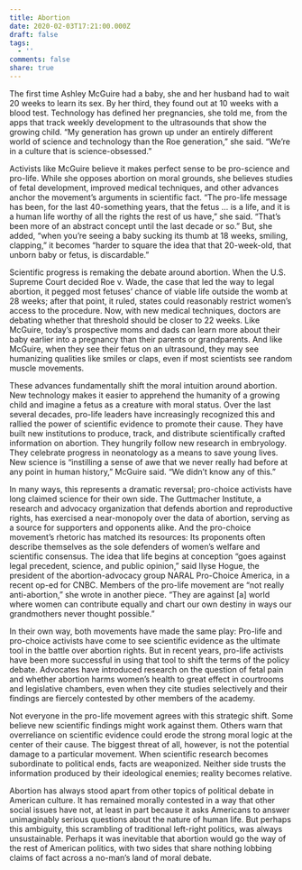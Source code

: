 ```yaml
---
title: Abortion
date: 2020-02-03T17:21:00.000Z
draft: false
tags:
  - ''
comments: false
share: true
---
```


The first time Ashley McGuire had a baby, she and her husband had to wait 20 weeks to learn its sex. By her third, they found out at 10 weeks with a blood test. Technology has defined her pregnancies, she told me, from the apps that track weekly development to the ultrasounds that show the growing child. “My generation has grown up under an entirely different world of science and technology than the Roe generation,” she said. “We’re in a culture that is science-obsessed.”


Activists like McGuire believe it makes perfect sense to be pro-science and pro-life. While she opposes abortion on moral grounds, she believes studies of fetal development, improved medical techniques, and other advances anchor the movement’s arguments in scientific fact. “The pro-life message has been, for the last 40-something years, that the fetus … is a life, and it is a human life worthy of all the rights the rest of us have,” she said. “That’s been more of an abstract concept until the last decade or so.” But, she added, “when you’re seeing a baby sucking its thumb at 18 weeks, smiling, clapping,” it becomes “harder to square the idea that that 20-week-old, that unborn baby or fetus, is discardable.”


Scientific progress is remaking the debate around abortion. When the U.S. Supreme Court decided Roe v. Wade, the case that led the way to legal abortion, it pegged most fetuses’ chance of viable life outside the womb at 28 weeks; after that point, it ruled, states could reasonably restrict women’s access to the procedure. Now, with new medical techniques, doctors are debating whether that threshold should be closer to 22 weeks. Like McGuire, today’s prospective moms and dads can learn more about their baby earlier into a pregnancy than their parents or grandparents. And like McGuire, when they see their fetus on an ultrasound, they may see humanizing qualities like smiles or claps, even if most scientists see random muscle movements.


These advances fundamentally shift the moral intuition around abortion. New technology makes it easier to apprehend the humanity of a growing child and imagine a fetus as a creature with moral status. Over the last several decades, pro-life leaders have increasingly recognized this and rallied the power of scientific evidence to promote their cause. They have built new institutions to produce, track, and distribute scientifically crafted information on abortion. They hungrily follow new research in embryology. They celebrate progress in neonatology as a means to save young lives. New science is “instilling a sense of awe that we never really had before at any point in human history,” McGuire said. “We didn’t know any of this.”


In many ways, this represents a dramatic reversal; pro-choice activists have long claimed science for their own side. The Guttmacher Institute, a research and advocacy organization that defends abortion and reproductive rights, has exercised a near-monopoly over the data of abortion, serving as a source for supporters and opponents alike. And the pro-choice movement’s rhetoric has matched its resources: Its proponents often describe themselves as the sole defenders of women’s welfare and scientific consensus. The idea that life begins at conception “goes against legal precedent, science, and public opinion,” said Ilyse Hogue, the president of the abortion-advocacy group NARAL Pro-Choice America, in a recent op-ed for CNBC. Members of the pro-life movement are “not really anti-abortion,” she wrote in another piece. “They are against [a] world where women can contribute equally and chart our own destiny in ways our grandmothers never thought possible.”


In their own way, both movements have made the same play: Pro-life and pro-choice activists have come to see scientific evidence as the ultimate tool in the battle over abortion rights. But in recent years, pro-life activists have been more successful in using that tool to shift the terms of the policy debate. Advocates have introduced research on the question of fetal pain and whether abortion harms women’s health to great effect in courtrooms and legislative chambers, even when they cite studies selectively and their findings are fiercely contested by other members of the academy.


Not everyone in the pro-life movement agrees with this strategic shift. Some believe new scientific findings might work against them. Others warn that overreliance on scientific evidence could erode the strong moral logic at the center of their cause. The biggest threat of all, however, is not the potential damage to a particular movement. When scientific research becomes subordinate to political ends, facts are weaponized. Neither side trusts the information produced by their ideological enemies; reality becomes relative.


Abortion has always stood apart from other topics of political debate in American culture. It has remained morally contested in a way that other social issues have not, at least in part because it asks Americans to answer unimaginably serious questions about the nature of human life. But perhaps this ambiguity, this scrambling of traditional left-right politics, was always unsustainable. Perhaps it was inevitable that abortion would go the way of the rest of American politics, with two sides that share nothing lobbing claims of fact across a no-man’s land of moral debate.

